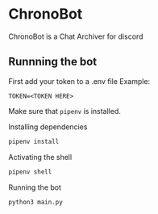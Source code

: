 # ChronoBot
ChronoBot is a Chat Archiver for discord

## Runnning the bot
First add your token to a .env file 
Example:
```
TOKEN=<TOKEN HERE>
```

Make sure that `pipenv` is installed.

Installing dependencies
```bash
pipenv install
```

Activating the shell
```bash
pipenv shell
```

Running the bot
```bash
python3 main.py
```
